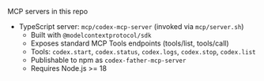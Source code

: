 MCP servers in this repo

- TypeScript server: `mcp/codex-mcp-server` (invoked via `mcp/server.sh`)
  - Built with `@modelcontextprotocol/sdk`
  - Exposes standard MCP Tools endpoints (tools/list, tools/call)
  - Tools: `codex.start`, `codex.status`, `codex.logs`, `codex.stop`,
    `codex.list`
  - Publishable to npm as `codex-father-mcp-server`
  - Requires Node.js >= 18

